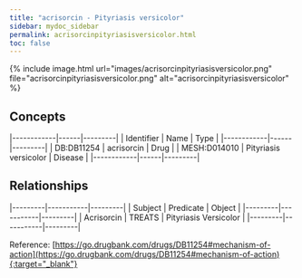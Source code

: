 ```yaml
---
title: "acrisorcin - Pityriasis versicolor"
sidebar: mydoc_sidebar
permalink: acrisorcinpityriasisversicolor.html
toc: false 
---
```


{% include image.html url="images/acrisorcinpityriasisversicolor.png" file="acrisorcinpityriasisversicolor.png" alt="acrisorcinpityriasisversicolor" %}

## Concepts

|------------|------|---------|
| Identifier | Name | Type    |
|------------|------|---------|
| DB:DB11254 | acrisorcin | Drug |
| MESH:D014010 | Pityriasis versicolor | Disease |
|------------|------|---------|

## Relationships

|---------|-----------|---------|
| Subject | Predicate | Object  |
|---------|-----------|---------|
| Acrisorcin | TREATS | Pityriasis Versicolor |
|---------|-----------|---------|

Reference: [https://go.drugbank.com/drugs/DB11254#mechanism-of-action](https://go.drugbank.com/drugs/DB11254#mechanism-of-action){:target="_blank"}